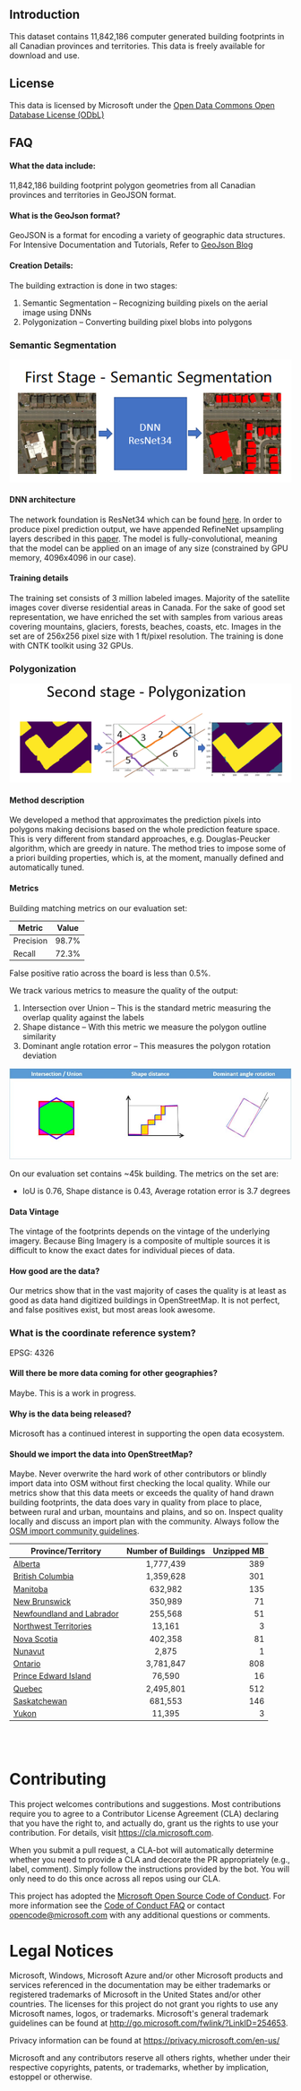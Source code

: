 Introduction
-------------------
This dataset contains 11,842,186 computer generated building footprints in all Canadian provinces and territories. This data is freely available for download and use.

License
-------------------
This data is licensed by Microsoft under the [Open Data Commons Open Database License (ODbL)](https://opendatacommons.org/licenses/odbl/)

## FAQ
#### What the data include:
11,842,186 building footprint polygon geometries from all Canadian provinces and territories in GeoJSON format.

#### What is the GeoJson format?
GeoJSON is a format for encoding a variety of geographic data structures. 
For Intensive Documentation and Tutorials, Refer to [GeoJson Blog](http://geojson.org/)

#### Creation Details:
The building extraction is done in two stages:
1.	Semantic Segmentation – Recognizing building pixels on the aerial image using DNNs
2.	Polygonization – Converting building pixel blobs into polygons
### Semantic Segmentation
![](/images/segmentation.png)


#### DNN architecture
The network foundation is ResNet34 which can be found [here](https://github.com/Microsoft/CNTK/blob/master/PretrainedModels/Image.md#resnet). In order to produce pixel prediction output, we have appended RefineNet upsampling layers described in this [paper](https://arxiv.org/abs/1611.06612).
The model is fully-convolutional, meaning that the model can be applied on an image of any size (constrained by GPU memory, 4096x4096 in our case).

#### Training details
The training set consists of 3 million labeled images. Majority of the satellite images cover diverse residential areas in Canada. For the sake of good set representation, we have enriched the set with samples from various areas covering mountains, glaciers, forests, beaches, coasts, etc.
Images in the set are of 256x256 pixel size with 1 ft/pixel resolution.
The training is done with CNTK toolkit using 32 GPUs.

### Polygonization
![](/images/polygonization.PNG)

#### Method description
We developed a method that approximates the prediction pixels into polygons making decisions based on the whole prediction feature space. This is very different from standard approaches, e.g. Douglas-Peucker algorithm, which are greedy in nature. The method tries to impose some of a priori building properties, which is, at the moment, manually defined and automatically tuned.

#### Metrics
Building matching metrics on our evaluation set:

| Metric | Value |
| --- | :---: |
| Precision | 98.7% |
| Recall | 72.3% |

False positive ratio across the board is less than 0.5%.

We track various metrics to measure the quality of the output:
1. Intersection over Union – This is the standard metric measuring the overlap quality against the labels
2. Shape distance – With this metric we measure the polygon outline similarity
3. Dominant angle rotation error – This measures the polygon rotation deviation

![](/images/bldgmetrics.JPG)

On our evaluation set contains ~45k building. The metrics on the set are:
- IoU is 0.76, Shape distance is 0.43, Average rotation error is 3.7 degrees

#### Data Vintage
The vintage of the footprints depends on the vintage of the underlying imagery. Because Bing Imagery is a composite of multiple sources it is difficult to know the exact dates for individual pieces of data.

#### How good are the data?
Our metrics show that in the vast majority of cases the quality is at least as good as data hand digitized buildings in OpenStreetMap. It is not perfect, and false positives exist, but most areas look awesome. 

### What is the coordinate reference system?
EPSG: 4326

#### Will there be more data coming for other geographies?
Maybe. This is a work in progress.

#### Why is the data being released?
Microsoft has a continued interest in supporting the open data ecosystem.

#### Should we import the data into OpenStreetMap?
Maybe. Never overwrite the hard work of other contributors or blindly import data into OSM without first checking the local quality. While our metrics show that this data meets or exceeds the quality of hand drawn building footprints, the data does vary in quality from place to place, between rural and urban, mountains and plains, and so on. Inspect quality locally and discuss an import plan with the community. Always follow the [OSM import community guidelines](https://wiki.openstreetmap.org/wiki/Import/Guidelines).

| Province/Territory         | Number of Buildings  | Unzipped MB |
| ------------- |:-------------:| -----:|
| [Alberta](https://usbuildingdata.blob.core.windows.net/canadian-buildings-v2/Alberta.zip)|1,777,439|389|
| [British Columbia](https://usbuildingdata.blob.core.windows.net/canadian-buildings-v2/BritishColumbia.zip)|1,359,628|301|
| [Manitoba](https://usbuildingdata.blob.core.windows.net/canadian-buildings-v2/Manitoba.zip)|632,982|135|
| [New Brunswick](https://usbuildingdata.blob.core.windows.net/canadian-buildings-v2/NewBrunswick.zip)|350,989|71|
| [Newfoundland and Labrador](https://usbuildingdata.blob.core.windows.net/canadian-buildings-v2/NewfoundlandAndLabrador.zip)|255,568|51|
| [Northwest Territories](https://usbuildingdata.blob.core.windows.net/canadian-buildings-v2/NorthwestTerritories.zip)|13,161|3|
| [Nova Scotia](https://usbuildingdata.blob.core.windows.net/canadian-buildings-v2/NovaScotia.zip)|402,358|81|
| [Nunavut](https://usbuildingdata.blob.core.windows.net/canadian-buildings-v2/Nunavut.zip)|2,875|1|
| [Ontario](https://usbuildingdata.blob.core.windows.net/canadian-buildings-v2/Ontario.zip)|3,781,847|808|
| [Prince Edward Island](https://usbuildingdata.blob.core.windows.net/canadian-buildings-v2/PrinceEdwardIsland.zip)|76,590|16|
| [Quebec](https://usbuildingdata.blob.core.windows.net/canadian-buildings-v2/Quebec.zip)|2,495,801|512|
| [Saskatchewan](https://usbuildingdata.blob.core.windows.net/canadian-buildings-v2/Saskatchewan.zip)|681,553|146|
| [Yukon](https://usbuildingdata.blob.core.windows.net/canadian-buildings-v2/YukonTerritory.zip)|11,395|3|

<br>
<br>

# Contributing

This project welcomes contributions and suggestions.  Most contributions require you to agree to a
Contributor License Agreement (CLA) declaring that you have the right to, and actually do, grant us
the rights to use your contribution. For details, visit https://cla.microsoft.com.

When you submit a pull request, a CLA-bot will automatically determine whether you need to provide
a CLA and decorate the PR appropriately (e.g., label, comment). Simply follow the instructions
provided by the bot. You will only need to do this once across all repos using our CLA.

This project has adopted the [Microsoft Open Source Code of Conduct](https://opensource.microsoft.com/codeofconduct/).
For more information see the [Code of Conduct FAQ](https://opensource.microsoft.com/codeofconduct/faq/) or
contact [opencode@microsoft.com](mailto:opencode@microsoft.com) with any additional questions or comments.

# Legal Notices

Microsoft, Windows, Microsoft Azure and/or other Microsoft products and services referenced in the documentation
may be either trademarks or registered trademarks of Microsoft in the United States and/or other countries.
The licenses for this project do not grant you rights to use any Microsoft names, logos, or trademarks.
Microsoft's general trademark guidelines can be found at http://go.microsoft.com/fwlink/?LinkID=254653.

Privacy information can be found at https://privacy.microsoft.com/en-us/

Microsoft and any contributors reserve all others rights, whether under their respective copyrights, patents,
or trademarks, whether by implication, estoppel or otherwise.

